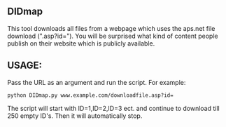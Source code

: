 ## DIDmap
This tool downloads all files from a webpage which uses the aps.net file download (".asp?id=").
You will be surprised what kind of content people publish on their website which is publicly available.

## USAGE:
Pass the URL as an argument and run the script. For example:
```
python DIDmap.py www.example.com/downloadfile.asp?id=
```
The script will start with ID=1,ID=2,ID=3 ect. and continue to download till 250 empty ID's. Then it will automatically stop.

